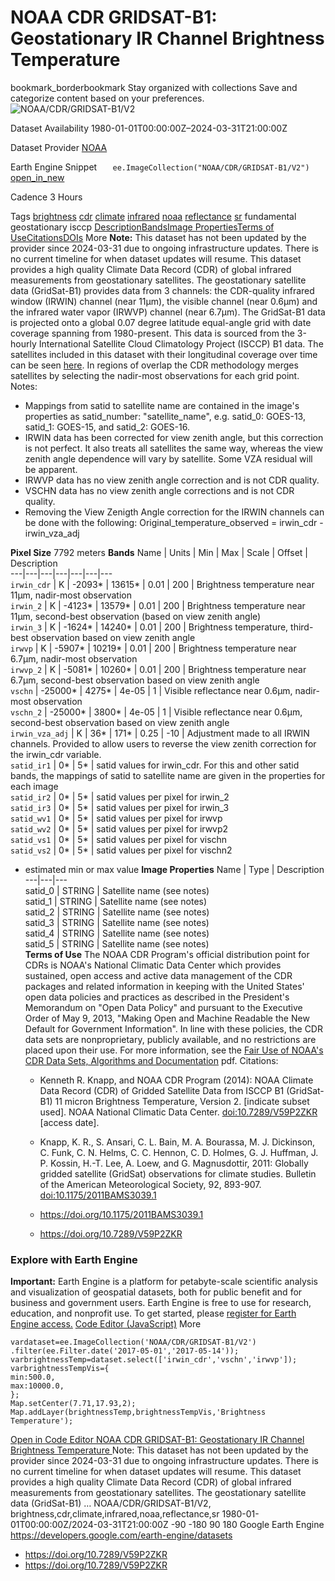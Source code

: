 
#  NOAA CDR GRIDSAT-B1: Geostationary IR Channel Brightness Temperature 
bookmark_borderbookmark Stay organized with collections  Save and categorize content based on your preferences.
![NOAA/CDR/GRIDSAT-B1/V2](https://developers.google.com/earth-engine/datasets/images/NOAA/NOAA_CDR_GRIDSAT-B1_V2_sample.png) 

Dataset Availability
    1980-01-01T00:00:00Z–2024-03-31T21:00:00Z 

Dataset Provider
     [ NOAA ](https://www.ncei.noaa.gov/products/climate-data-records/geostationary-IR-channel-brightness-temperature) 

Earth Engine Snippet
     `    ee.ImageCollection("NOAA/CDR/GRIDSAT-B1/V2")   ` [ open_in_new ](https://code.earthengine.google.com/?scriptPath=Examples:Datasets/NOAA/NOAA_CDR_GRIDSAT-B1_V2) 

Cadence
    3 Hours 

Tags
     [brightness](https://developers.google.com/earth-engine/datasets/tags/brightness) [cdr](https://developers.google.com/earth-engine/datasets/tags/cdr) [climate](https://developers.google.com/earth-engine/datasets/tags/climate) [infrared](https://developers.google.com/earth-engine/datasets/tags/infrared) [noaa](https://developers.google.com/earth-engine/datasets/tags/noaa) [reflectance](https://developers.google.com/earth-engine/datasets/tags/reflectance) [sr](https://developers.google.com/earth-engine/datasets/tags/sr)
fundamental
geostationary
isccp
[Description](https://developers.google.com/earth-engine/datasets/catalog/NOAA_CDR_GRIDSAT-B1_V2#description)[Bands](https://developers.google.com/earth-engine/datasets/catalog/NOAA_CDR_GRIDSAT-B1_V2#bands)[Image Properties](https://developers.google.com/earth-engine/datasets/catalog/NOAA_CDR_GRIDSAT-B1_V2#image-properties)[Terms of Use](https://developers.google.com/earth-engine/datasets/catalog/NOAA_CDR_GRIDSAT-B1_V2#terms-of-use)[Citations](https://developers.google.com/earth-engine/datasets/catalog/NOAA_CDR_GRIDSAT-B1_V2#citations)[DOIs](https://developers.google.com/earth-engine/datasets/catalog/NOAA_CDR_GRIDSAT-B1_V2#dois) More
**Note:** This dataset has not been updated by the provider since 2024-03-31 due to ongoing infrastructure updates. There is no current timeline for when dataset updates will resume.
This dataset provides a high quality Climate Data Record (CDR) of global infrared measurements from geostationary satellites.
The geostationary satellite data (GridSat-B1) provides data from 3 channels: the CDR-quality infrared window (IRWIN) channel (near 11µm), the visible channel (near 0.6µm) and the infrared water vapor (IRWVP) channel (near 6.7µm). The GridSat-B1 data is projected onto a global 0.07 degree latitude equal-angle grid with date coverage spanning from 1980-present. This data is sourced from the 3-hourly International Satellite Cloud Climatology Project (ISCCP) B1 data. The satellites included in this dataset with their longitudinal coverage over time can be seen [here](https://www.ncdc.noaa.gov/gridsat/images/isccp_coverage_VZA60_nolegend.png). In regions of overlap the CDR methodology merges satellites by selecting the nadir-most observations for each grid point.
Notes:
  * Mappings from satid to satellite name are contained in the image's properties as satid_number: "satellite_name", e.g. satid_0: GOES-13, satid_1: GOES-15, and satid_2: GOES-16.
  * IRWIN data has been corrected for view zenith angle, but this correction is not perfect. It also treats all satellites the same way, whereas the view zenith angle dependence will vary by satellite. Some VZA residual will be apparent.
  * IRWVP data has no view zenith angle correction and is not CDR quality.
  * VSCHN data has no view zenith angle corrections and is not CDR quality.
  * Removing the View Zenigth Angle correction for the IRWIN channels can be done with the following: Original_temperature_observed = irwin_cdr - irwin_vza_adj


**Pixel Size** 7792 meters 
**Bands**
Name | Units | Min | Max | Scale | Offset | Description  
---|---|---|---|---|---|---  
`irwin_cdr` | K |  -2093*  |  13615*  | 0.01 | 200 | Brightness temperature near 11µm, nadir-most observation  
`irwin_2` | K |  -4123*  |  13579*  | 0.01 | 200 | Brightness temperature near 11µm, second-best observation (based on view zenith angle)  
`irwin_3` | K |  -1624*  |  14240*  | 0.01 | 200 | Brightness temperature, third-best observation based on view zenith angle  
`irwvp` | K |  -5907*  |  10219*  | 0.01 | 200 | Brightness temperature near 6.7µm, nadir-most observation  
`irwvp_2` | K |  -5081*  |  10260*  | 0.01 | 200 | Brightness temperature near 6.7µm, second-best observation based on view zenith angle  
`vschn` |  -25000*  |  4275*  | 4e-05 | 1 | Visible reflectance near 0.6µm, nadir-most observation  
`vschn_2` |  -25000*  |  3800*  | 4e-05 | 1 | Visible reflectance near 0.6µm, second-best observation based on view zenith angle  
`irwin_vza_adj` | K |  36*  |  171*  | 0.25 | -10 | Adjustment made to all IRWIN channels. Provided to allow users to reverse the view zenith correction for the irwin_cdr variable.  
`satid_ir1` |  0*  |  5*  | satid values for irwin_cdr. For this and other satid bands, the mappings of satid to satellite name are given in the properties for each image  
`satid_ir2` |  0*  |  5*  | satid values per pixel for irwin_2  
`satid_ir3` |  0*  |  5*  | satid values per pixel for irwin_3  
`satid_wv1` |  0*  |  5*  | satid values per pixel for irwvp  
`satid_wv2` |  0*  |  5*  | satid values per pixel for irwvp2  
`satid_vs1` |  0*  |  5*  | satid values per pixel for vischn  
`satid_vs2` |  0*  |  5*  | satid values per pixel for vischn2  
* estimated min or max value 
**Image Properties**
Name | Type | Description  
---|---|---  
satid_0 | STRING | Satellite name (see notes)  
satid_1 | STRING | Satellite name (see notes)  
satid_2 | STRING | Satellite name (see notes)  
satid_3 | STRING | Satellite name (see notes)  
satid_4 | STRING | Satellite name (see notes)  
satid_5 | STRING | Satellite name (see notes)  
**Terms of Use**
The NOAA CDR Program's official distribution point for CDRs is NOAA's National Climatic Data Center which provides sustained, open access and active data management of the CDR packages and related information in keeping with the United States' open data policies and practices as described in the President's Memorandum on "Open Data Policy" and pursuant to the Executive Order of May 9, 2013, "Making Open and Machine Readable the New Default for Government Information". In line with these policies, the CDR data sets are nonproprietary, publicly available, and no restrictions are placed upon their use. For more information, see the [Fair Use of NOAA's CDR Data Sets, Algorithms and Documentation](https://www1.ncdc.noaa.gov/pub/data/sds/cdr/CDRs/Aerosol_Optical_Thickness/UseAgreement_01B-04.pdf) pdf.
Citations:
  * Kenneth R. Knapp, and NOAA CDR Program (2014): NOAA Climate Data Record (CDR) of Gridded Satellite Data from ISCCP B1 (GridSat-B1) 11 micron Brightness Temperature, Version 2. [indicate subset used]. NOAA National Climatic Data Center. [doi:10.7289/V59P2ZKR](https://doi.org/10.7289/V59P2ZKR) [access date].
  * Knapp, K. R., S. Ansari, C. L. Bain, M. A. Bourassa, M. J. Dickinson, C. Funk, C. N. Helms, C. C. Hennon, C. D. Holmes, G. J. Huffman, J. P. Kossin, H.-T. Lee, A. Loew, and G. Magnusdottir, 2011: Globally gridded satellite (GridSat) observations for climate studies. Bulletin of the American Meteorological Society, 92, 893-907. [doi:10.1175/2011BAMS3039.1](https://doi.org/10.1175/2011BAMS3039.1)


  * [ https://doi.org/10.1175/2011BAMS3039.1 ](https://doi.org/10.1175/2011BAMS3039.1)
  * [ https://doi.org/10.7289/V59P2ZKR ](https://doi.org/10.7289/V59P2ZKR)


### Explore with Earth Engine
**Important:** Earth Engine is a platform for petabyte-scale scientific analysis and visualization of geospatial datasets, both for public benefit and for business and government users. Earth Engine is free to use for research, education, and nonprofit use. To get started, please [register for Earth Engine access.](https://console.cloud.google.com/earth-engine)
[Code Editor (JavaScript)](https://developers.google.com/earth-engine/datasets/catalog/NOAA_CDR_GRIDSAT-B1_V2#code-editor-javascript-sample) More
```
vardataset=ee.ImageCollection('NOAA/CDR/GRIDSAT-B1/V2')
.filter(ee.Filter.date('2017-05-01','2017-05-14'));
varbrightnessTemp=dataset.select(['irwin_cdr','vschn','irwvp']);
varbrightnessTempVis={
min:500.0,
max:10000.0,
};
Map.setCenter(7.71,17.93,2);
Map.addLayer(brightnessTemp,brightnessTempVis,'Brightness Temperature');
```
[ Open in Code Editor ](https://code.earthengine.google.com/?scriptPath=Examples:Datasets/NOAA/NOAA_CDR_GRIDSAT-B1_V2)
[ NOAA CDR GRIDSAT-B1: Geostationary IR Channel Brightness Temperature ](https://developers.google.com/earth-engine/datasets/catalog/NOAA_CDR_GRIDSAT-B1_V2)
Note: This dataset has not been updated by the provider since 2024-03-31 due to ongoing infrastructure updates. There is no current timeline for when dataset updates will resume. This dataset provides a high quality Climate Data Record (CDR) of global infrared measurements from geostationary satellites. The geostationary satellite data (GridSat-B1) …
NOAA/CDR/GRIDSAT-B1/V2, brightness,cdr,climate,infrared,noaa,reflectance,sr 
1980-01-01T00:00:00Z/2024-03-31T21:00:00Z
-90 -180 90 180 
Google Earth Engine
https://developers.google.com/earth-engine/datasets
  * [ https://doi.org/10.7289/V59P2ZKR ](https://doi.org/https://www.ncei.noaa.gov/products/climate-data-records/geostationary-IR-channel-brightness-temperature)
  * [ https://doi.org/10.7289/V59P2ZKR ](https://doi.org/https://developers.google.com/earth-engine/datasets/catalog/NOAA_CDR_GRIDSAT-B1_V2)


